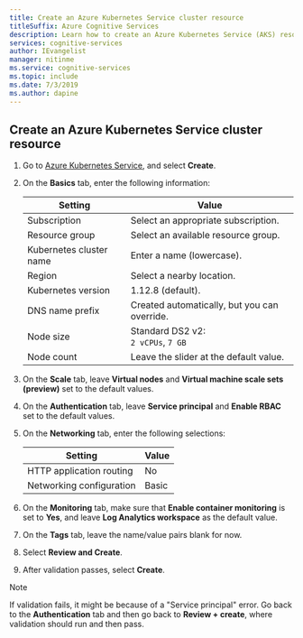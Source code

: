 ```yaml
---
title: Create an Azure Kubernetes Service cluster resource
titleSuffix: Azure Cognitive Services
description: Learn how to create an Azure Kubernetes Service (AKS) resource.
services: cognitive-services
author: IEvangelist
manager: nitinme
ms.service: cognitive-services
ms.topic: include 
ms.date: 7/3/2019
ms.author: dapine
---
```


## Create an Azure Kubernetes Service cluster resource

1. Go to [Azure Kubernetes Service](https://ms.portal.azure.com/#create/microsoft.aks), and select **Create**.

1. On the **Basics** tab, enter the following information:

    |Setting|Value|
    |--|--|
    |Subscription|Select an appropriate subscription.|
    |Resource group|Select an available resource group.|
    |Kubernetes cluster name|Enter a name (lowercase).|
    |Region|Select a nearby location.|
    |Kubernetes version|1.12.8 (default).|
    |DNS name prefix|Created automatically, but you can override.|
    |Node size|Standard DS2 v2:<br>`2 vCPUs`, `7 GB`|
    |Node count|Leave the slider at the default value.|

1. On the **Scale** tab, leave **Virtual nodes** and **Virtual machine scale sets (preview)** set to the default values.
1. On the **Authentication** tab, leave **Service principal** and **Enable RBAC** set to the default values.
1. On the **Networking** tab, enter the following selections:

    |Setting|Value|
    |--|--|
    |HTTP application routing|No|
    |Networking configuration|Basic|

1. On the **Monitoring** tab, make sure that **Enable container monitoring** is set to **Yes**, and leave **Log Analytics workspace** as the default value.
1. On the **Tags** tab, leave the name/value pairs blank for now.
1. Select **Review and Create**.
1. After validation passes, select **Create**.

> [!NOTE]
> If validation fails, it might be because of a "Service principal" error. Go back to the **Authentication** tab and then go back to **Review + create**, where validation should run and then pass.
